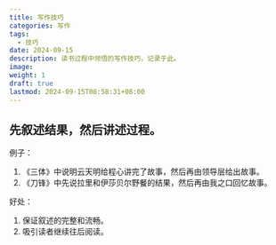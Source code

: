 ```yaml
---
title: 写作技巧
categories: 写作
tags:
  - 技巧
date: 2024-09-15
description: 读书过程中领悟的写作技巧，记录于此。
image: 
weight: 1
draft: true
lastmod: 2024-09-15T08:58:31+08:00
---
```

## 先叙述结果，然后讲述过程。

例子：
1. 《三体》中说明云天明给程心讲完了故事，然后再由领导层给出故事。
2. 《刀锋》中先说拉里和伊莎贝尔野餐的结果，然后再由我之口回忆故事。

好处：
1. 保证叙述的完整和流畅。
2. 吸引读者继续往后阅读。


